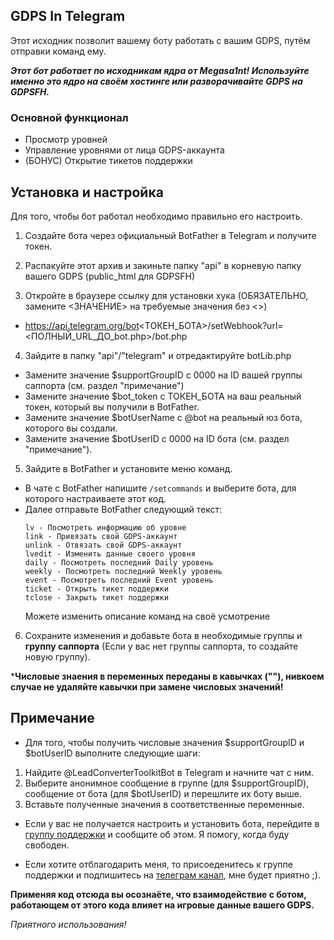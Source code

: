 ## GDPS In Telegram
Этот исходник позволит вашему боту работать с вашим GDPS, путём отправки команд ему.

***Этот бот работает по исходникам ядра от Megasa1nt! Используйте именно это ядро на своём хостинге или разворачивайте GDPS на GDPSFH.***

### Основной функционал
* Просмотр уровней
* Управление уровнями от лица GDPS-аккаунта
* (БОНУС) Открытие тикетов поддержки

## Установка и настройка
Для того, чтобы бот работал необходимо правильно его настроить.
1. Создайте бота через официальный BotFather в Telegram и получите токен.

2. Распакуйте этот архив и закиньте папку "api" в корневую папку вашего GDPS (public_html для GDPSFH)

3. Откройте в браузере ссылку для установки хука (ОБЯЗАТЕЛЬНО, замените <ЗНАЧЕНИЕ> на требуемые значения без <>)
* https://api.telegram.org/bot<ТОКЕН_БОТА>/setWebhook?url=<ПОЛНЫЙ_URL_ДО_bot.php>/bot.php

4. Зайдите в папку "api"/"telegram" и отредактируйте botLib.php
* Замените значение $supportGroupID с 0000 на ID вашей группы саппорта (см. раздел "примечание")
* Замените значение $bot_token с ТОКЕН_БОТА на ваш реальный токен, который вы получили в BotFather.
* Замените значение $botUserName с @bot на реальный юз бота, которого вы создали.
* Замените значение $botUserID с 0000 на ID бота (см. раздел "примечание").

5. Зайдите в BotFather и установите меню команд.
* В чате с BotFather напишите `/setcommands` и выберите бота, для которого настраиваете этот код.
* Далее отправьте BotFather следующий текст:
  ```
  lv - Посмотреть информацию об уровне
  link - Привязать свой GDPS-аккаунт
  unlink - Отвязать свой GDPS-аккаунт
  lvedit - Изменить данные своего уровня
  daily - Посмотреть последний Daily уровень
  weekly - Посмотреть последний Weekly уровень
  event - Посмотреть последний Event уровень
  ticket - Открыть тикет поддержки
  tclose - Закрыть тикет поддержки
  ```
  Можете изменить описание команд на своё усмотрение

6. Сохраните изменения и добавьте бота в необходимые группы и __группу саппорта__ (Если у вас нет группы саппорта, то создайте новую группу).

***Числовые знаения в переменных переданы в кавычках (""), нивкоем случае не удаляйте кавычки при замене числовых значений!**

## Примечание
* Для того, чтобы получить числовые значения $supportGroupID и $botUserID выполните следующие шаги:
1. Найдите @LeadConverterToolkitBot в Telegram и начните чат с ним.
2. Выберите анонимное сообщение в группе (для $supportGroupID), сообщение от бота (для $botUserID) и перешлите их боту выше.
3. Вставьте полученные значения в соответственные переменные.

* Если у вас не получается настроить и установить бота, перейдите в [группу поддержки](https://t.me/RusDashChat) и сообщите об этом. Я помогу, когда буду свободен.

* Если хотите отблагодарить меня, то присоеденитесь к группе поддержки и подпишитесь на [телеграм канал](https://t.me/RusDash), мне будет приятно ;).

**Применяя код отсюда вы осознаёте, что взаимодействие с ботом, работающем от этого кода влияет на игровые данные вашего GDPS.**

*Приятного использования!*


